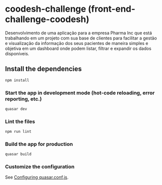 # coodesh-challenge (front-end-challenge-coodesh)

Desenvolvimento de uma aplicação para a empresa Pharma Inc que está trabalhando em um projeto com sua base de clientes para facilitar a gestão e visualização da informação dos seus pacientes de maneira simples e objetiva em um dashboard onde podem listar, filtrar e expandir os dados disponíveis.

## Install the dependencies
```bash
npm install
```

### Start the app in development mode (hot-code reloading, error reporting, etc.)
```bash
quasar dev
```

### Lint the files
```bash
npm run lint
```

### Build the app for production
```bash
quasar build
```

### Customize the configuration
See [Configuring quasar.conf.js](https://quasar.dev/quasar-cli/quasar-conf-js).

